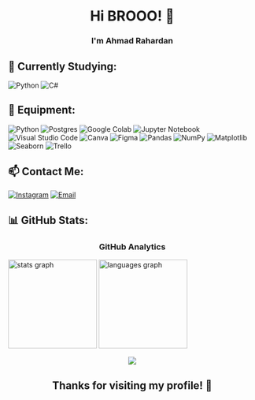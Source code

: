 <h1 align="center">Hi BROOO! 👋</h1>
<h3 align="center">I'm Ahmad Rahardan</h3>

## 🌱 Currently Studying:
![Python](https://img.shields.io/badge/python-3670A0?style=for-the-badge&logo=python&logoColor=ffdd54) 
![C#](https://img.shields.io/badge/C%23-%23239120.svg?style=for-the-badge&logo=c-sharp&logoColor=white)

## 🔧 Equipment:
![Python](https://img.shields.io/badge/python-3670A0?style=for-the-badge&logo=python&logoColor=ffdd54) 
![Postgres](https://img.shields.io/badge/postgres-%23316192.svg?style=for-the-badge&logo=postgresql&logoColor=white)
![Google Colab](https://img.shields.io/badge/Google_Colab-%23F9AB00.svg?style=for-the-badge&logo=google-colab&logoColor=white) 
![Jupyter Notebook](https://img.shields.io/badge/Jupyter%20Notebook-%23ffffff.svg?style=for-the-badge&logo=jupyter&logoColor=orange)
![Visual Studio Code](https://img.shields.io/badge/Visual_Studio_Code-%23007ACC.svg?style=for-the-badge&logo=visual-studio-code&logoColor=white)
![Canva](https://img.shields.io/badge/Canva-%2300C4CC.svg?style=for-the-badge&logo=Canva&logoColor=white) 
![Figma](https://img.shields.io/badge/figma-%23F24E1E.svg?style=for-the-badge&logo=figma&logoColor=white) 
![Pandas](https://img.shields.io/badge/pandas-%23150458.svg?style=for-the-badge&logo=pandas&logoColor=white) 
![NumPy](https://img.shields.io/badge/numpy-%23013243.svg?style=for-the-badge&logo=numpy&logoColor=white) 
![Matplotlib](https://img.shields.io/badge/Matplotlib-%23ffffff.svg?style=for-the-badge&logo=Matplotlib&logoColor=black) 
![Seaborn](https://img.shields.io/badge/Seaborn-%23ffffff.svg?style=for-the-badge&logo=seaborn&logoColor=blue)
![Trello](https://img.shields.io/badge/Trello-%23026AA7.svg?style=for-the-badge&logo=Trello&logoColor=white) 

## 📫 Contact Me:
[![Instagram](https://img.shields.io/badge/Instagram-%23E4405F.svg?logo=Instagram&logoColor=white)](https://instagram.com/rahardan_) 
[![Email](https://img.shields.io/badge/Email-%23D14836.svg?logo=Gmail&logoColor=white)](mailto:rahardan313@gmail.com)


## 📊 GitHub Stats:
<h3 align="center">GitHub Analytics</h3>
<div align="left">
  <img src="https://github-readme-stats.vercel.app/api?username=ahmadrahardan&hide_title=false&hide_rank=false&show_icons=true&include_all_commits=true&count_private=true&disable_animations=false&theme=tokyonight&locale=en&hide_border=false&order=1" height="180" alt="stats graph"  />
  <img src="https://github-readme-stats.vercel.app/api/top-langs?username=ahmadrahardan&locale=en&hide_title=false&layout=compact&card_width=320&langs_count=6&theme=tokyonight&hide_border=false&order=2" height="180" alt="languages graph"  />
</div>

<p align="center">
  <img src="https://github-readme-streak-stats.herokuapp.com?user=ahmadrahardan&theme=tokyonight&date_format=j%20M%5B%20Y%5D">
</p>


<h2 align="center">Thanks for visiting my profile! 👋</h2>
